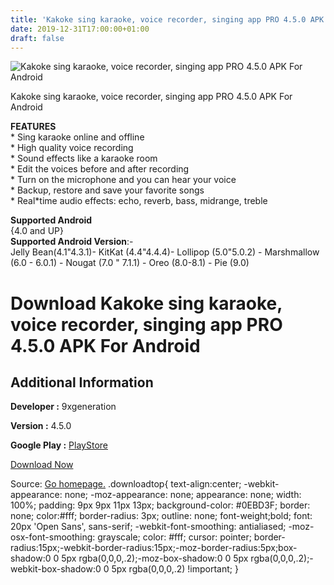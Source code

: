 ```yaml
---
title: 'Kakoke sing karaoke, voice recorder, singing app PRO 4.5.0 APK For Android'
date: 2019-12-31T17:00:00+01:00
draft: false
---
```


![Kakoke sing karaoke, voice recorder, singing app PRO 4.5.0 APK For Android](https://i0.wp.com/apkhome.net/wp-content/uploads/2019/11/Kakoke-sing-karaoke-voice-recorder-singing-app-PRO-4.5.0.png "Kakoke sing karaoke, voice recorder, singing app PRO 4.5.0 APK For Android")

  

Kakoke sing karaoke, voice recorder, singing app PRO 4.5.0 APK For Android

**FEATURES**  
\* Sing karaoke online and offline  
\* High quality voice recording  
\* Sound effects like a karaoke room  
\* Edit the voices before and after recording  
\* Turn on the microphone and you can hear your voice  
\* Backup, restore and save your favorite songs  
\* Real\*time audio effects: echo, reverb, bass, midrange, treble

**Supported Android**  
{4.0 and UP}  
**Supported Android Version**:-  
Jelly Bean(4.1"4.3.1)- KitKat (4.4"4.4.4)- Lollipop (5.0"5.0.2) - Marshmallow (6.0 - 6.0.1) - Nougat (7.0 " 7.1.1) - Oreo (8.0-8.1) - Pie (9.0)

Download Kakoke sing karaoke, voice recorder, singing app PRO 4.5.0 APK For Android
===================================================================================

Additional Information
----------------------

**Developer :** 9xgeneration

**Version :** 4.5.0

**Google Play :** [PlayStore](https://play.google.com/store/apps/details?id=com.ninexgen.karaokefull)

  

[Download Now](https://store4app.co/post/kakoke-sing-karaoke-voice-recorder-singing-app-pro-4-5-0-apk-for-android_1573926354)

  
Source: [Go homepage.](https://store4app.co/post/kakoke-sing-karaoke-voice-recorder-singing-app-pro-4-5-0-apk-for-android_1573926354) .downloadtop{ text-align:center; -webkit-appearance: none; -moz-appearance: none; appearance: none; width: 100%; padding: 9px 9px 11px 13px; background-color: #0EBD3F; border: none; color:#fff; border-radius: 3px; outline: none; font-weight;bold; font: 20px 'Open Sans', sans-serif; -webkit-font-smoothing: antialiased; -moz-osx-font-smoothing: grayscale; color: #fff; cursor: pointer; border-radius:15px;-webkit-border-radius:15px;-moz-border-radius:5px;box-shadow:0 0 5px rgba(0,0,0,.2);-moz-box-shadow:0 0 5px rgba(0,0,0,.2);-webkit-box-shadow:0 0 5px rgba(0,0,0,.2) !important; }